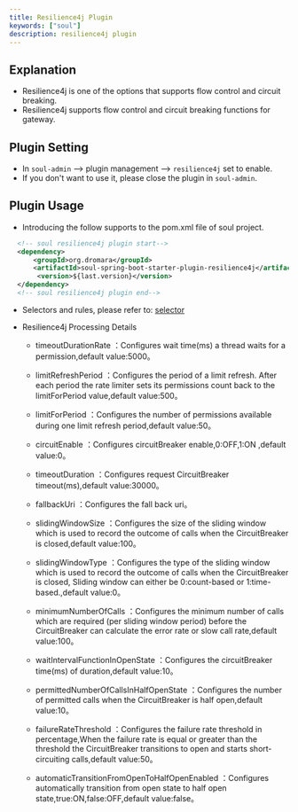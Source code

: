 ```yaml
---
title: Resilience4j Plugin
keywords: ["soul"]
description: resilience4j plugin
---
```


## Explanation

* Resilience4j is one of the options that supports flow control and circuit breaking.
* Resilience4j supports flow control and circuit breaking functions for gateway.

## Plugin Setting

* In `soul-admin` -->  plugin management --> `resilience4j` set to enable.
* If you don't want to use it, please close the plugin in `soul-admin`.

## Plugin Usage

* Introducing the follow supports to the pom.xml file of soul project.

```xml
  <!-- soul resilience4j plugin start-->
  <dependency>
      <groupId>org.dromara</groupId>
      <artifactId>soul-spring-boot-starter-plugin-resilience4j</artifactId>
       <version>${last.version}</version>
  </dependency>
  <!-- soul resilience4j plugin end-->
``` 

* Selectors and rules, please refer to: [selector](../admin/selector-and-rule)

* Resilience4j Processing Details

    * timeoutDurationRate ：Configures wait time(ms) a thread waits for a permission,default value:5000。
    
    * limitRefreshPeriod ：Configures the period of a limit refresh. After each period the rate limiter sets its permissions count back to the limitForPeriod value,default value:500。
    
    * limitForPeriod ：Configures the number of permissions available during one limit refresh period,default value:50。
    
    * circuitEnable ：Configures circuitBreaker enable,0:OFF,1:ON ,default value:0。
    
    * timeoutDuration ：Configures request CircuitBreaker timeout(ms),default value:30000。
    
    * fallbackUri ：Configures the fall back uri。
    
    * slidingWindowSize ：Configures the size of the sliding window which is used to record the outcome of calls when the CircuitBreaker is closed,default value:100。
    
    * slidingWindowType ：Configures the type of the sliding window which is used to record the outcome of calls when the CircuitBreaker is closed,
                          Sliding window can either be 0:count-based or 1:time-based.,default value:0。
   
    * minimumNumberOfCalls ：Configures the minimum number of calls which are required (per sliding window period) before the CircuitBreaker can calculate the error rate or slow call rate,default value:100。

    * waitIntervalFunctionInOpenState ：Configures the circuitBreaker time(ms) of duration,default value:10。

    * permittedNumberOfCallsInHalfOpenState ：Configures the number of permitted calls when the CircuitBreaker is half open,default value:10。

    * failureRateThreshold ：Configures the failure rate threshold in percentage,When the failure rate is equal or greater than the threshold the CircuitBreaker transitions to open and starts short-circuiting calls,default value:50。

    * automaticTransitionFromOpenToHalfOpenEnabled ：Configures automatically transition from open state to half open state,true:ON,false:OFF,default value:false。
